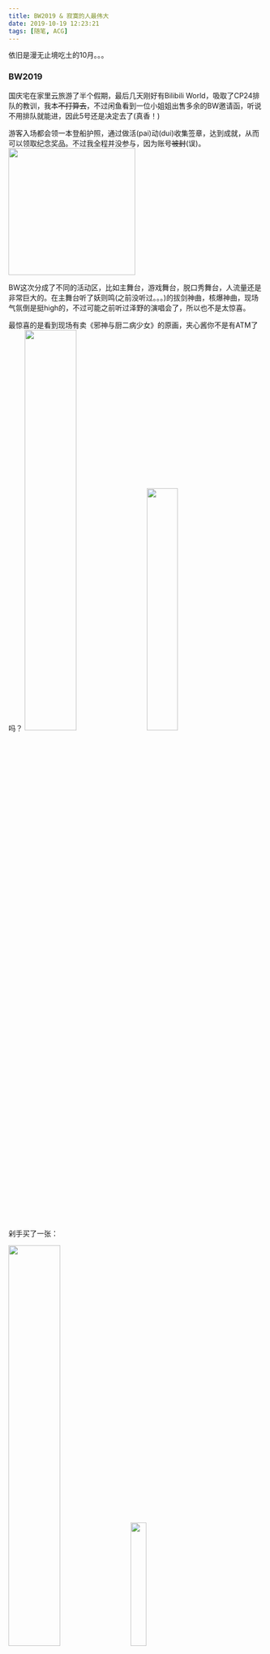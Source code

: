 ```yaml
---
title: BW2019 & 寂寞的人最伟大
date: 2019-10-19 12:23:21
tags: [随笔, ACG]
---
```

依旧是漫无止境吃土的10月。。。
### BW2019
国庆宅在家里云旅游了半个假期，最后几天刚好有Bilibili World，吸取了CP24排队的教训，我本~~不打算去~~，不过闲鱼看到一位小姐姐出售多余的BW邀请函，听说不用排队就能进，因此5号还是决定去了(真香！)

游客入场都会领一本登船护照，通过做活(pai)动(dui)收集签章，达到成就，从而可以领取纪念奖品。不过我全程并没参与，因为账号~~被封~~(误)。
<img src="http://pic.deepred5.com/bw1.png" style="width:250px;"/>

<!-- more -->

BW这次分成了不同的活动区，比如主舞台，游戏舞台，脱口秀舞台，人流量还是非常巨大的。在主舞台听了妖则鸣(之前没听过。。。)的拔剑神曲，核爆神曲，现场气氛倒是挺high的，不过可能之前听过泽野的演唱会了，所以也不是太惊喜。

最惊喜的是看到现场有卖《邪神与厨二病少女》的原画，夹心酱你不是有ATM了吗？
<img src="http://pic.deepred5.com/bw2.jpg" style="width:45%;margin-right: 10px"/> <img src="http://pic.deepred5.com/bw3.jpg" style="width:35%;"/>

剁手买了一张：

<img src="http://pic.deepred5.com/bw5.jpg" style="width:45%; margin-right: 10px"/> <img src="http://pic.deepred5.com/bw4.jpg" style="width:25%;"/>

现场还看到了刀剑神域和合味道的联动，小姐姐真可爱
<img src="http://pic.deepred5.com/bw06.jpg"/>

下午下了场小雨，天气变得凉爽起来。不过人老走不动，于是早早溜了。总的来说，第一次逛BW，体验中规中矩，不知道明年还会不会去。

### 寂寞的人最伟大
作为一个Majiko的~~伪粉~~，也就听过她比较出名的[《アイロニ》](https://music.163.com/song?id=31421442&userid=100592912) [《心做し》](https://music.163.com/song?id=31421443&userid=100592912) 等一些歌曲。不过作为第一次现场听Live House，还是很期待，结果Majiko现场真的吹爆！

6点一下班就跑路，赶到现场还是比较晚了。
<img src="http://pic.deepred5.com/ma1.jpg" style="width:45%;"/>

<img src="http://pic.deepred5.com/ma2.jpg" style="width:45%;"/>

现场两小时Majiko全程Solo，高音飙到爆炸。时而卡哇伊时而御姐音，全场一起NiaNiaNia叫，简直萌死。

<img src="http://pic.deepred5.com/m5.jpg" style="width:45%;"/>

安可一出场Majiko就唱了心做し，哭腔真的很棒！

不过现场印象最深的是[《エミリーと15の約束》](https://music.163.com/song?id=1372721674&userid=100592912)，屏幕还特意把中文歌词打出来，真的走心了。歌词内容也很正能量，一个即将离世的母亲对孩子的谆谆教诲，听完泪目。被Majiko真正圈粉。
<img src="http://pic.deepred5.com/ma3.jpg" style="width:45%;"/>

<img src="http://pic.deepred5.com/m4.jpg" style="width:45%;"/>

全程两小时站下来，虽然挺累的，不过一本满足！

<img src="http://pic.deepred5.com/m6.jpg"/>